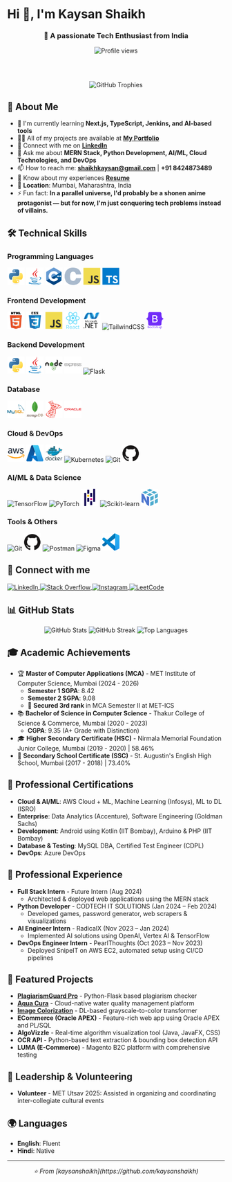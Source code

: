 # Hi 👋, I'm Kaysan Shaikh

<div align="center">
  <h3>🚀 A passionate Tech Enthusiast from India</h3>
  
  <img src="https://komarev.com/ghpvc/?username=kaysanshaikh&label=Profile%20views&color=0e75b6&style=flat" alt="Profile views" />
  
  <br><br>
  
  <img src="https://github-profile-trophy.vercel.app/?username=kaysanshaikh&theme=onedark&no-frame=true&no-bg=false&margin-w=4" alt="GitHub Trophies" />
</div>

## 🌟 About Me

- 🌱 I'm currently learning **Next.js, TypeScript, Jenkins, and AI-based tools**
- 👨‍💻 All of my projects are available at **[My Portfolio](https://portfolio-lilac-nine-46.vercel.app/)**
- 📝 Connect with me on **[LinkedIn](https://www.linkedin.com/in/kaysanshaikh/)**
- 💬 Ask me about **MERN Stack, Python Development, AI/ML, Cloud Technologies, and DevOps**
- 📫 How to reach me: **shaikhkaysan@gmail.com** | **+91 8424873489**
- 📄 Know about my experiences **[Resume](https://drive.google.com/file/d/17ACY4ftYJqjkyvzP_7yicv2ZJ4AG5qnH/view?usp=sharing)**
- 📍 **Location**: Mumbai, Maharashtra, India
- ⚡ Fun fact: **In a parallel universe, I'd probably be a shonen anime protagonist — but for now, I'm just conquering tech problems instead of villains.**

## 🛠️ Technical Skills

### Programming Languages
<p>
  <img src="https://raw.githubusercontent.com/devicons/devicon/master/icons/python/python-original.svg" alt="Python" width="40" height="40"/>
  <img src="https://raw.githubusercontent.com/devicons/devicon/master/icons/java/java-original.svg" alt="Java" width="40" height="40"/>
  <img src="https://raw.githubusercontent.com/devicons/devicon/master/icons/cplusplus/cplusplus-original.svg" alt="C++" width="40" height="40"/>
  <img src="https://raw.githubusercontent.com/devicons/devicon/master/icons/c/c-original.svg" alt="C" width="40" height="40"/>
  <img src="https://raw.githubusercontent.com/devicons/devicon/master/icons/javascript/javascript-original.svg" alt="JavaScript" width="40" height="40"/>
  <img src="https://raw.githubusercontent.com/devicons/devicon/master/icons/typescript/typescript-original.svg" alt="TypeScript" width="40" height="40"/>
</p>

### Frontend Development
<p>
  <img src="https://raw.githubusercontent.com/devicons/devicon/master/icons/html5/html5-original-wordmark.svg" alt="HTML5" width="40" height="40"/>
  <img src="https://raw.githubusercontent.com/devicons/devicon/master/icons/css3/css3-original-wordmark.svg" alt="CSS3" width="40" height="40"/>
  <img src="https://raw.githubusercontent.com/devicons/devicon/master/icons/javascript/javascript-original.svg" alt="JavaScript" width="40" height="40"/>
  <img src="https://raw.githubusercontent.com/devicons/devicon/master/icons/react/react-original-wordmark.svg" alt="ReactJS" width="40" height="40"/>
  <img src="https://raw.githubusercontent.com/devicons/devicon/master/icons/dot-net/dot-net-original-wordmark.svg" alt="ASP.NET" width="40" height="40"/>
  <img src="https://www.vectorlogo.zone/logos/tailwindcss/tailwindcss-icon.svg" alt="TailwindCSS" width="40" height="40"/>
  <img src="https://raw.githubusercontent.com/devicons/devicon/master/icons/bootstrap/bootstrap-plain-wordmark.svg" alt="Bootstrap" width="40" height="40"/>
</p>

### Backend Development
<p>
  <img src="https://raw.githubusercontent.com/devicons/devicon/master/icons/python/python-original.svg" alt="Python" width="40" height="40"/>
  <img src="https://raw.githubusercontent.com/devicons/devicon/master/icons/java/java-original.svg" alt="Java" width="40" height="40"/>
  <img src="https://raw.githubusercontent.com/devicons/devicon/master/icons/nodejs/nodejs-original-wordmark.svg" alt="NodeJS" width="40" height="40"/>
  <img src="https://raw.githubusercontent.com/devicons/devicon/master/icons/express/express-original-wordmark.svg" alt="Express.js" width="40" height="40"/>
  <img src="https://www.vectorlogo.zone/logos/pocoo_flask/pocoo_flask-icon.svg" alt="Flask" width="40" height="40"/>
</p>

### Database
<p>
  <img src="https://raw.githubusercontent.com/devicons/devicon/master/icons/mysql/mysql-original-wordmark.svg" alt="MySQL" width="40" height="40"/>
  <img src="https://raw.githubusercontent.com/devicons/devicon/master/icons/mongodb/mongodb-original-wordmark.svg" alt="MongoDB" width="40" height="40"/>
  <img src="https://raw.githubusercontent.com/devicons/devicon/master/icons/microsoftsqlserver/microsoftsqlserver-plain.svg" alt="MS SQL Server" width="40" height="40"/>
  <img src="https://raw.githubusercontent.com/devicons/devicon/master/icons/oracle/oracle-original.svg" alt="Oracle" width="40" height="40"/>
</p>

### Cloud & DevOps
<p>
  <img src="https://raw.githubusercontent.com/devicons/devicon/master/icons/amazonwebservices/amazonwebservices-original-wordmark.svg" alt="AWS" width="40" height="40"/>
  <img src="https://raw.githubusercontent.com/devicons/devicon/master/icons/azure/azure-original.svg" alt="Microsoft Azure" width="40" height="40"/>
  <img src="https://raw.githubusercontent.com/devicons/devicon/master/icons/docker/docker-original-wordmark.svg" alt="Docker" width="40" height="40"/>
  <img src="https://www.vectorlogo.zone/logos/kubernetes/kubernetes-icon.svg" alt="Kubernetes" width="40" height="40"/>
  <img src="https://www.vectorlogo.zone/logos/git-scm/git-scm-icon.svg" alt="Git" width="40" height="40"/>
  <img src="https://raw.githubusercontent.com/devicons/devicon/master/icons/github/github-original.svg" alt="GitHub" width="40" height="40"/>
</p>

### AI/ML & Data Science
<p>
  <img src="https://www.vectorlogo.zone/logos/tensorflow/tensorflow-icon.svg" alt="TensorFlow" width="40" height="40"/>
  <img src="https://www.vectorlogo.zone/logos/pytorch/pytorch-icon.svg" alt="PyTorch" width="40" height="40"/>
  <img src="https://raw.githubusercontent.com/devicons/devicon/master/icons/pandas/pandas-original.svg" alt="Pandas" width="40" height="40"/>
  <img src="https://upload.wikimedia.org/wikipedia/commons/0/05/Scikit_learn_logo_small.svg" alt="Scikit-learn" width="40" height="40"/>
  <img src="https://raw.githubusercontent.com/devicons/devicon/master/icons/numpy/numpy-original.svg" alt="NumPy" width="40" height="40"/>
</p>

### Tools & Others
<p>
  <img src="https://www.vectorlogo.zone/logos/git-scm/git-scm-icon.svg" alt="Git" width="40" height="40"/>
  <img src="https://raw.githubusercontent.com/devicons/devicon/master/icons/github/github-original.svg" alt="GitHub" width="40" height="40"/>
  <img src="https://www.vectorlogo.zone/logos/getpostman/getpostman-icon.svg" alt="Postman" width="40" height="40"/>
  <img src="https://www.vectorlogo.zone/logos/figma/figma-icon.svg" alt="Figma" width="40" height="40"/>
  <img src="https://raw.githubusercontent.com/devicons/devicon/master/icons/vscode/vscode-original.svg" alt="VS Code" width="40" height="40"/>
</p>

## 🤝 Connect with me

<p align="left">
  <a href="https://linkedin.com/in/kaysanshaikh" target="_blank">
    <img align="center" src="https://raw.githubusercontent.com/rahuldkjain/github-profile-readme-generator/master/src/images/icons/Social/linked-in-alt.svg" alt="LinkedIn" height="30" width="40" />
  </a>
  <a href="https://stackoverflow.com/users/30388578" target="_blank">
    <img align="center" src="https://raw.githubusercontent.com/rahuldkjain/github-profile-readme-generator/master/src/images/icons/Social/stack-overflow.svg" alt="Stack Overflow" height="30" width="40" />
  </a>
  <a href="https://instagram.com/kaysanshaikh" target="_blank">
    <img align="center" src="https://raw.githubusercontent.com/rahuldkjain/github-profile-readme-generator/master/src/images/icons/Social/instagram.svg" alt="Instagram" height="30" width="40" />
  </a>
  <a href="https://www.leetcode.com/shaikhkaysan" target="_blank">
    <img align="center" src="https://raw.githubusercontent.com/rahuldkjain/github-profile-readme-generator/master/src/images/icons/Social/leet-code.svg" alt="LeetCode" height="30" width="40" />
  </a>
</p>

## 📊 GitHub Stats

<div align="center">
  <img src="https://github-readme-stats.vercel.app/api?username=kaysanshaikh&show_icons=true&theme=radical" alt="GitHub Stats" />
  
  <img src="https://github-readme-streak-stats.herokuapp.com/?user=kaysanshaikh&theme=radical" alt="GitHub Streak" />
  
  <img src="https://github-readme-stats.vercel.app/api/top-langs/?username=kaysanshaikh&layout=compact&theme=radical" alt="Top Languages" />
</div>

## 🎓 Academic Achievements

- 🏆 **Master of Computer Applications (MCA)** - MET Institute of Computer Science, Mumbai (2024 - 2026)
  - **Semester 1 SGPA**: 8.42
  - **Semester 2 SGPA**: 9.08
  - 🥉 **Secured 3rd rank** in MCA Semester II at MET-ICS
- 📚 **Bachelor of Science in Computer Science** - Thakur College of Science & Commerce, Mumbai (2020 - 2023)
  - **CGPA**: 9.35 (A+ Grade with Distinction)
- 🎓 **Higher Secondary Certificate (HSC)** - Nirmala Memorial Foundation Junior College, Mumbai (2019 - 2020) | 58.46%
- 📖 **Secondary School Certificate (SSC)** - St. Augustin's English High School, Mumbai (2017 - 2018) | 73.40%

## 🏅 Professional Certifications

- **Cloud & AI/ML**: AWS Cloud + ML, Machine Learning (Infosys), ML to DL (ISRO)
- **Enterprise**: Data Analytics (Accenture), Software Engineering (Goldman Sachs)
- **Development**: Android using Kotlin (IIT Bombay), Arduino & PHP (IIT Bombay)
- **Database & Testing**: MySQL DBA, Certified Test Engineer (CDPL)
- **DevOps**: Azure DevOps

## 💼 Professional Experience

- **Full Stack Intern** - Future Intern (Aug 2024)
  - Architected & deployed web applications using the MERN stack
- **Python Developer** - CODTECH IT SOLUTIONS (Jan 2024 – Feb 2024)
  - Developed games, password generator, web scrapers & visualizations
- **AI Engineer Intern** - RadicalX (Nov 2023 – Jan 2024)
  - Implemented AI solutions using OpenAI, Vertex AI & TensorFlow
- **DevOps Engineer Intern** - PearlThoughts (Oct 2023 – Nov 2023)
  - Deployed SnipeIT on AWS EC2, automated setup using CI/CD pipelines

## 🚀 Featured Projects

- **[PlagiarismGuard Pro](https://plagiarismguard-pro.onrender.com)** - Python-Flask based plagiarism checker
- **[Aqua Cura](https://aquacura.onrender.com/)** - Cloud-native water quality management platform
- **[Image Colorization](https://huggingface.co/spaces/kaysanshaikh/image-colorization)** - DL-based grayscale-to-color transformer
- **ECommerce (Oracle APEX)** - Feature-rich web app using Oracle APEX and PL/SQL
- **AlgoVizzle** - Real-time algorithm visualization tool (Java, JavaFX, CSS)
- **OCR API** - Python-based text extraction & bounding box detection API
- **LUMA (E-Commerce)** - Magento B2C platform with comprehensive testing

## 🎯 Leadership & Volunteering

- **Volunteer** - MET Utsav 2025: Assisted in organizing and coordinating inter-collegiate cultural events

## 🌍 Languages

- **English**: Fluent
- **Hindi**: Native

---

<div align="center">
  <i>⭐️ From [kaysanshaikh](https://github.com/kaysanshaikh)</i>
</div>
